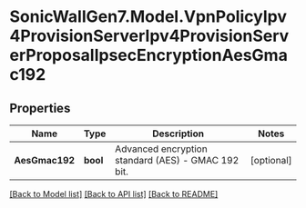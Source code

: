 # SonicWallGen7.Model.VpnPolicyIpv4ProvisionServerIpv4ProvisionServerProposalIpsecEncryptionAesGmac192

## Properties

Name | Type | Description | Notes
------------ | ------------- | ------------- | -------------
**AesGmac192** | **bool** | Advanced encryption standard (AES) - GMAC 192 bit. | [optional] 

[[Back to Model list]](../README.md#documentation-for-models) [[Back to API list]](../README.md#documentation-for-api-endpoints) [[Back to README]](../README.md)

